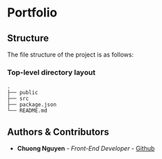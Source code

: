 # Portfolio

## Structure

The file structure of the project is as follows:

### Top-level directory layout
    .
    ├── public             
    ├── src                  
    ├── package.json      
    └── README.md

## Authors & Contributors

* **Chuong Nguyen** - *Front-End Developer* - [Github](https://github.com/chvng)